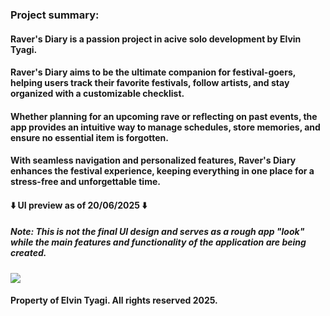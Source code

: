 <h3 align="left">Project summary:</h3>
<h4 align="left">Raver's Diary is a passion project in acive solo development by Elvin Tyagi. </h4>

<h4 align="left">Raver's Diary aims to be the ultimate companion for festival-goers, helping users track their favorite festivals, follow artists, and stay organized with a customizable checklist. </h4>
<h4 align="left">Whether planning for an upcoming rave or reflecting on past events, the app provides an intuitive way to manage schedules, store memories, and ensure no essential item is forgotten.</h4>
<h4 align="left">With seamless navigation and personalized features, Raver's Diary enhances the festival experience, keeping everything in one place for a stress-free and unforgettable time.</h4>


<h4 align="left">⬇️ UI preview as of 20/06/2025 ⬇️</h4>
<h5 align="left">Note: This is not the final UI design and serves as a rough app "look" while the main features and functionality of the application are being created. </h5>
<image src="https://github.com/user-attachments/assets/8cc0c4e5-a901-4dc0-9f2c-fb63fcda6d10"></image>

<h4 align="left">Property of Elvin Tyagi. All rights reserved 2025.</h4>
